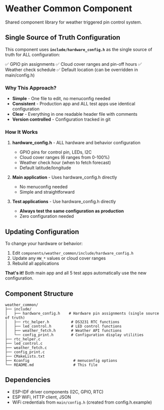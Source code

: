 # Weather Common Component

Shared component library for weather triggered pin control system.

## Single Source of Truth Configuration

This component uses **`include/hardware_config.h`** as the single source of truth for ALL configuration:

✅ GPIO pin assignments
✅ Cloud cover ranges and pin-off hours
✅ Weather check schedule
✅ Default location (can be overridden in main/config.h)

### Why This Approach?

- **Simple** - One file to edit, no menuconfig needed
- **Consistent** - Production app and ALL test apps use identical configuration
- **Clear** - Everything in one readable header file with comments
- **Version controlled** - Configuration tracked in git

### How It Works

1. **hardware_config.h** - ALL hardware and behavior configuration
   - GPIO pins for control pin, LEDs, I2C
   - Cloud cover ranges (6 ranges from 0-100%)
   - Weather check hour (when to fetch forecast)
   - Default latitude/longitude

2. **Main application** - Uses hardware_config.h directly
   - No menuconfig needed
   - Simple and straightforward

3. **Test applications** - Use hardware_config.h directly
   - **Always test the same configuration as production**
   - Zero configuration needed

## Updating Configuration

To change your hardware or behavior:

1. Edit `components/weather_common/include/hardware_config.h`
2. Update any `HW_*` values or cloud cover ranges
3. Rebuild all applications

**That's it!** Both main app and all 5 test apps automatically use the new configuration.

## Component Structure

```
weather_common/
├── include/
│   ├── hardware_config.h    # Hardware pin assignments (single source of truth)
│   ├── rtc_helper.h          # DS3231 RTC functions
│   ├── led_control.h         # LED control functions
│   ├── weather_fetch.h       # Weather API functions
│   └── config_print.h        # Configuration display utilities
├── rtc_helper.c
├── led_control.c
├── weather_fetch.c
├── config_print.c
├── CMakeLists.txt
├── Kconfig                    # menuconfig options
└── README.md                  # This file
```

## Dependencies

- ESP-IDF driver components (I2C, GPIO, RTC)
- ESP WiFi, HTTP client, JSON
- WiFi credentials from `main/config.h` (created from config.h.example)
